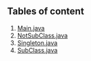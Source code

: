 ## Tables of content
1. [Main.java](./Main.java)
1. [NotSubClass.java](./NotSubClass.java)
1. [Singleton.java](./Singleton.java)
1. [SubClass.java](./SubClass.java)
